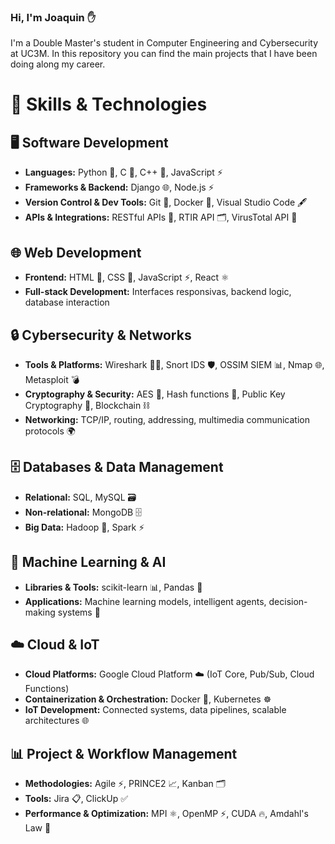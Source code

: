 ### Hi, I'm Joaquin :raised_hand:
I'm a Double Master's student in Computer Engineering and Cybersecurity at UC3M. In this repository you can find the main projects that I have been doing along my career.

# 💼 Skills & Technologies

## 🖥️ Software Development
- **Languages:** Python 🐍, C 📝, C++ 📝, JavaScript ⚡  
- **Frameworks & Backend:** Django 🌐, Node.js ⚡  
- **Version Control & Dev Tools:** Git 🔧, Docker 🐳, Visual Studio Code 🖋️  
- **APIs & Integrations:** RESTful APIs 🔗, RTIR API 🗂️, VirusTotal API 🦠  

## 🌐 Web Development
- **Frontend:** HTML 📄, CSS 🎨, JavaScript ⚡, React ⚛️  
- **Full-stack Development:** Interfaces responsivas, backend logic, database interaction  

## 🔒 Cybersecurity & Networks
- **Tools & Platforms:** Wireshark 🕵️‍♂️, Snort IDS 🛡️, OSSIM SIEM 📊, Nmap 🌐, Metasploit 💣  
- **Cryptography & Security:** AES 🔑, Hash functions 🧩, Public Key Cryptography 🔐, Blockchain ⛓️  
- **Networking:** TCP/IP, routing, addressing, multimedia communication protocols 🌍  

## 🗄️ Databases & Data Management
- **Relational:** SQL, MySQL 🗃️  
- **Non-relational:** MongoDB 🗄️  
- **Big Data:** Hadoop 🐘, Spark ⚡  

## 🤖 Machine Learning & AI
- **Libraries & Tools:** scikit-learn 📊, Pandas 🐼  
- **Applications:** Machine learning models, intelligent agents, decision-making systems 🤖  

## ☁️ Cloud & IoT
- **Cloud Platforms:** Google Cloud Platform ☁️ (IoT Core, Pub/Sub, Cloud Functions)  
- **Containerization & Orchestration:** Docker 🐳, Kubernetes ☸️  
- **IoT Development:** Connected systems, data pipelines, scalable architectures 🌐  

## 📊 Project & Workflow Management
- **Methodologies:** Agile ⚡, PRINCE2 📈, Kanban 🗂️  
- **Tools:** Jira 📋, ClickUp ✅  
- **Performance & Optimization:** MPI ⚛️, OpenMP ⚡, CUDA 🔥, Amdahl's Law 📐
<!--
**joaquingarciapozo/joaquingarciapozo** is a ✨ _special_ ✨ repository because its `README.md` (this file) appears on your GitHub profile.

Here are some ideas to get you started:

- 🔭 I’m currently working on ...
- 🌱 I’m currently learning ...
- 👯 I’m looking to collaborate on ...
- 🤔 I’m looking for help with ...
- 💬 Ask me about ...
- 📫 How to reach me: ...
- 😄 Pronouns: ...
- ⚡ Fun fact: ...
-->

